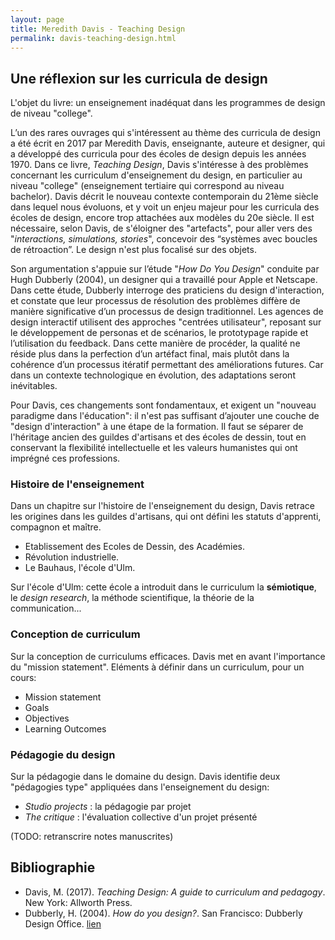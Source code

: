 ```yaml
---
layout: page
title: Meredith Davis - Teaching Design
permalink: davis-teaching-design.html
---
```


## Une réflexion sur les curricula de design

L'objet du livre: un enseignement inadéquat dans les programmes de design de niveau "college".

L’un des rares ouvrages qui s'intéressent au thème des curricula de design a été écrit en 2017 par Meredith Davis, enseignante, auteure et designer, qui a développé des curricula pour des écoles de design depuis les années 1970. Dans ce livre, *Teaching Design*, Davis s'intéresse à des problèmes concernant les curriculum d'enseignement du design, en particulier au niveau "college" (enseignement tertiaire qui correspond au niveau bachelor). Davis décrit le nouveau contexte contemporain du 21ème siècle dans lequel nous évoluons, et y voit un enjeu majeur pour les curricula des écoles de design, encore trop attachées aux modèles du 20e siècle. Il est nécessaire, selon Davis, de s'éloigner des "artefacts", pour aller vers des "*interactions, simulations, stories*", concevoir des “systèmes avec boucles de rétroaction”. Le design n'est plus focalisé sur des objets. 

Son argumentation s'appuie sur l’étude "*How Do You Design*" conduite par Hugh Dubberly (2004), un designer qui a travaillé pour Apple et Netscape. Dans cette étude, Dubberly interroge des praticiens du design d'interaction, et constate que leur processus de résolution des problèmes diffère de manière significative d’un processus de design traditionnel. Les agences de design interactif utilisent des approches "centrées utilisateur", reposant sur le développement de personas et de scénarios, le prototypage rapide et l’utilisation du feedback. Dans cette manière de procéder, la qualité ne réside plus dans la perfection d’un artéfact final, mais plutôt dans la cohérence d’un processus itératif permettant des améliorations futures. Car dans un contexte technologique en évolution, des adaptations seront inévitables.

Pour Davis, ces changements sont fondamentaux, et exigent un "nouveau paradigme dans l'éducation": il n'est pas suffisant d’ajouter une couche de "design d'interaction" à une étape de la formation. Il faut se séparer de l'héritage ancien des guildes d'artisans et des écoles de dessin, tout en conservant la flexibilité intellectuelle et les valeurs humanistes qui ont imprégné ces professions.

### Histoire de l'enseignement

Dans un chapitre sur l'histoire de l'enseignement du design, Davis retrace les origines dans les guildes d'artisans, qui ont défini les statuts d'apprenti, compagnon et maître.

- Etablissement des Ecoles de Dessin, des Académies.
- Révolution industrielle.
- Le Bauhaus, l'école d'Ulm.

Sur l'école d'Ulm: cette école a introduit dans le curriculum la **sémiotique**, le *design research*, la méthode scientifique, la théorie de la communication...

### Conception de curriculum

Sur la conception de curriculums efficaces. Davis met en avant l'importance du "mission statement". Eléments à définir dans un curriculum, pour un cours:

- Mission statement
- Goals
- Objectives
- Learning Outcomes

### Pédagogie du design

Sur la pédagogie dans le domaine du design. Davis identifie deux "pédagogies type" appliquées dans l'enseignement du design: 

- *Studio projects* : la pédagogie par projet
- *The critique* : l'évaluation collective d'un projet présenté

(TODO: retranscrire notes manuscrites)

## Bibliographie

- Davis, M. (2017). *Teaching Design: A guide to curriculum and pedagogy*. New York: Allworth Press. 
- Dubberly, H. (2004). *How do you design?*. San Francisco: Dubberly Design Office. [lien](http://www.dubberly.com/wp-content/uploads/2008/06/ddo_designprocess.pdf) 